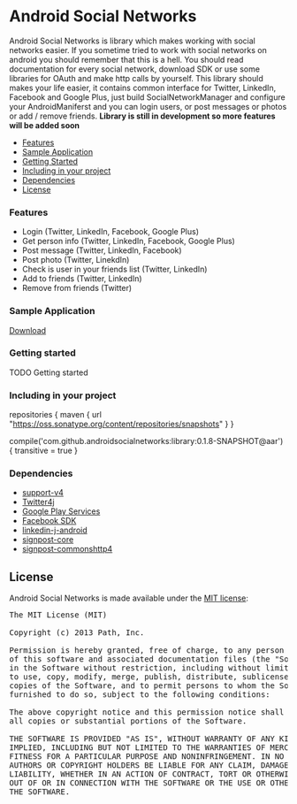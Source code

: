 Android Social Networks
=====================

Android Social Networks is library which makes working with social networks easier.
If you sometime tried to work with social networks on android you should remember that this is a hell.
You should read documentation for every social network, download SDK or use some libraries for OAuth and make
http calls by yourself. This library should makes your life easier, it contains common interface for 
Twitter, LinkedIn, Facebook and Google Plus, just build SocialNetworkManager and configure your AndroidManiferst and you can login users, or post messages or photos or add / remove friends. 
**Library is still in development so more features will be added soon**

  - [Features](#features)
  - [Sample Application](#sample-application)
  - [Getting Started](#getting-started)
  - [Including in your project](#cncluding-in-your-project)
  - [Dependencies](#dependencies)
  - [License](#license)

### Features

  - Login (Twitter, LinkedIn, Facebook, Google Plus)
  - Get person info (Twitter, LinkedIn, Facebook, Google Plus)
  - Post message (Twitter, LinkedIn, Facebook)
  - Post photo (Twitter, LinekdIn)
  - Check is user in your friends list (Twitter, LinkedIn)
  - Add to friends (Twitter, LinkedIn)
  - Remove from friends (Twitter)

### Sample Application

  [Download](https://dl.dropboxusercontent.com/u/80518668/ASN%20Demo.apk)

### Getting started

  TODO Getting started

### Including in your project

  repositories {
      maven {
          url "https://oss.sonatype.org/content/repositories/snapshots"
      }
  }
  
  compile('com.github.androidsocialnetworks:library:0.1.8-SNAPSHOT@aar') {
      transitive = true
  }

### Dependencies

- [support-v4](http://developer.android.com/tools/support-library/index.html)
- [Twitter4j](http://twitter4j.org/en)
- [Google Play Services](http://developer.android.com/google/play-services/index.html)
- [Facebook SDK](https://developers.facebook.com/docs/android/)
- [linkedin-j-android](https://code.google.com/p/linkedin-j/)
- [signpost-core](https://code.google.com/p/oauth-signpost/)
- [signpost-commonshttp4](https://code.google.com/p/oauth-signpost/)

## License

Android Social Networks is made available under the [MIT license](http://opensource.org/licenses/MIT):

<pre>
The MIT License (MIT)

Copyright (c) 2013 Path, Inc.

Permission is hereby granted, free of charge, to any person obtaining a copy
of this software and associated documentation files (the "Software"), to deal
in the Software without restriction, including without limitation the rights
to use, copy, modify, merge, publish, distribute, sublicense, and/or sell
copies of the Software, and to permit persons to whom the Software is
furnished to do so, subject to the following conditions:

The above copyright notice and this permission notice shall be included in
all copies or substantial portions of the Software.

THE SOFTWARE IS PROVIDED "AS IS", WITHOUT WARRANTY OF ANY KIND, EXPRESS OR
IMPLIED, INCLUDING BUT NOT LIMITED TO THE WARRANTIES OF MERCHANTABILITY,
FITNESS FOR A PARTICULAR PURPOSE AND NONINFRINGEMENT. IN NO EVENT SHALL THE
AUTHORS OR COPYRIGHT HOLDERS BE LIABLE FOR ANY CLAIM, DAMAGES OR OTHER
LIABILITY, WHETHER IN AN ACTION OF CONTRACT, TORT OR OTHERWISE, ARISING FROM,
OUT OF OR IN CONNECTION WITH THE SOFTWARE OR THE USE OR OTHER DEALINGS IN
THE SOFTWARE.
</pre>

